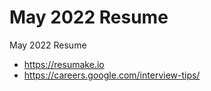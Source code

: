 # May 2022 Resume

May 2022 Resume


- https://resumake.io
- https://careers.google.com/interview-tips/

